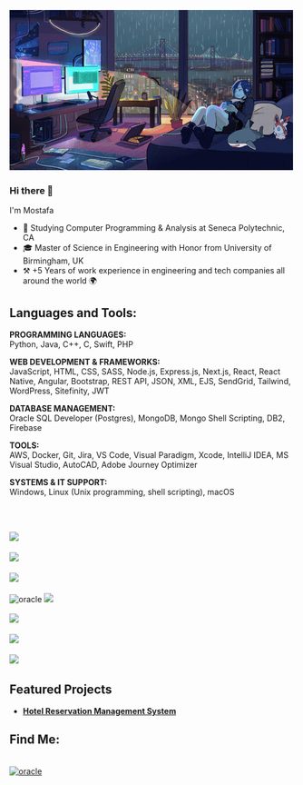 ![MasterHead](/assets/3.gif)

### Hi there 👋

I'm Mostafa
<br>

- 🔭 Studying Computer Programming & Analysis at Seneca Polytechnic, CA
- 🎓 Master of Science in Engineering with Honor from University of Birmingham, UK
- ⚒️ +5 Years of work experience in engineering and tech companies all around the world 🌍

## Languages and Tools:

**PROGRAMMING LANGUAGES:**  
Python, Java, C++, C, Swift, PHP

**WEB DEVELOPMENT & FRAMEWORKS:**  
JavaScript, HTML, CSS, SASS, Node.js, Express.js, Next.js, React, React Native, Angular, Bootstrap, REST API, JSON, XML, EJS, SendGrid, Tailwind, WordPress, Sitefinity, JWT

**DATABASE MANAGEMENT:**  
Oracle SQL Developer (Postgres), MongoDB, Mongo Shell Scripting, DB2, Firebase

**TOOLS:**  
AWS, Docker, Git, Jira, VS Code, Visual Paradigm, Xcode, IntelliJ IDEA, MS Visual Studio, AutoCAD, Adobe Journey Optimizer

**SYSTEMS & IT SUPPORT:**  
Windows, Linux (Unix programming, shell scripting), macOS

<br>

<p>
    <br>
    <img src="https://skillicons.dev/icons?i=py,java,cpp,c,swift,php" />
    <br>
    <br>
    <img src="https://skillicons.dev/icons?i=js,html,css,sass,nodejs,express" />
    <br>
    <br>
    <img src="https://skillicons.dev/icons?i=react,nextjs,angular,bootstrap,tailwind,wordpress" />
    <br>
    <br>
    <img src="https://icongr.am/devicon/oracle-original.svg?size=128&color=currentColor" alt="oracle" width="50" height="50"/> 
    <img src="https://skillicons.dev/icons?i=postgres,mongodb,firebase,mysql,docker" />
    <br>
    <br>
    <img src="https://skillicons.dev/icons?i=aws,gherkin,autocad,regex,atom,vite" />
    <br>
    <br>
    <img src="https://skillicons.dev/icons?i=visualstudio,vscode,github,githubactions,git,postman" />
    <br>
    <br>
    <img src="https://skillicons.dev/icons?i=windows,apple,linux,ubuntu" />
  </a>
</p>

## Featured Projects

- [**Hotel Reservation Management System**](https://github.com/most4f4/Hotel-Reservation-Management-System-)

## Find Me:

<br>
<a href="https://www.linkedin.com/in/mostafa-shah/"><img src="https://icongr.am/devicon/linkedin-original.svg?size=128&color=currentColor" alt="oracle" width="50" height="50"/></a>
